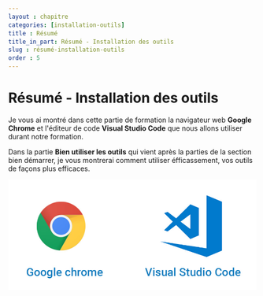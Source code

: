 ```yaml
---
layout : chapitre
categories: [installation-outils]
title : Résumé
title_in_part: Résumé - Installation des outils
slug : résumé-installation-outils
order : 5
---
```

# Résumé - Installation des outils

<!-- g layout : t 12-9  -->

<!-- note -->

Je vous ai montré dans cette partie de formation la navigateur web **Google Chrome** et l'éditeur de code **Visual Studio Code** que nous allons utiliser durant notre formation.

Dans la partie **Bien utiliser les outils** qui vient après la parties de la section bien démarrer, je vous montrerai comment utiliser éfficassement, vos outils de façons plus efficaces.

<!-- end note -->

![Installation des outils](./images/installation-outils/outils-travail-chrome-vs-code.jpg)
